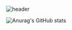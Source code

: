 
![header](https://capsule-render.vercel.app/api?type=wave&color=auto&height=300&section=header&text=git%20Study&fontSize=90)

![Anurag's GitHub stats](https://github-readme-stats.vercel.app/api?username=KangJeonggu&show_icons=true&theme=dark)
